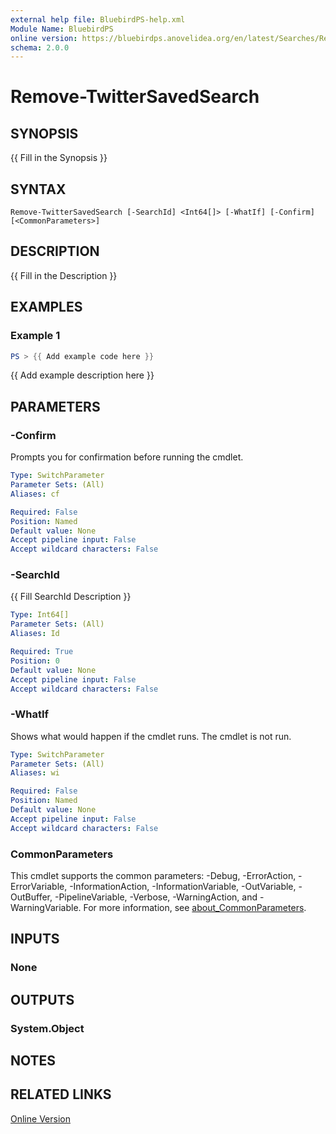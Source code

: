 ```yaml
---
external help file: BluebirdPS-help.xml
Module Name: BluebirdPS
online version: https://bluebirdps.anovelidea.org/en/latest/Searches/Remove-TwitterSavedSearch
schema: 2.0.0
---
```


# Remove-TwitterSavedSearch

## SYNOPSIS
{{ Fill in the Synopsis }}

## SYNTAX

```
Remove-TwitterSavedSearch [-SearchId] <Int64[]> [-WhatIf] [-Confirm] [<CommonParameters>]
```

## DESCRIPTION
{{ Fill in the Description }}

## EXAMPLES

### Example 1
```powershell
PS > {{ Add example code here }}
```

{{ Add example description here }}

## PARAMETERS

### -Confirm
Prompts you for confirmation before running the cmdlet.

```yaml
Type: SwitchParameter
Parameter Sets: (All)
Aliases: cf

Required: False
Position: Named
Default value: None
Accept pipeline input: False
Accept wildcard characters: False
```

### -SearchId
{{ Fill SearchId Description }}

```yaml
Type: Int64[]
Parameter Sets: (All)
Aliases: Id

Required: True
Position: 0
Default value: None
Accept pipeline input: False
Accept wildcard characters: False
```

### -WhatIf
Shows what would happen if the cmdlet runs.
The cmdlet is not run.

```yaml
Type: SwitchParameter
Parameter Sets: (All)
Aliases: wi

Required: False
Position: Named
Default value: None
Accept pipeline input: False
Accept wildcard characters: False
```

### CommonParameters

This cmdlet supports the common parameters: -Debug, -ErrorAction, -ErrorVariable, -InformationAction, -InformationVariable, -OutVariable, -OutBuffer, -PipelineVariable, -Verbose, -WarningAction, and -WarningVariable. For more information, see [about_CommonParameters](http://go.microsoft.com/fwlink/?LinkID=113216).

## INPUTS

### None

## OUTPUTS

### System.Object

## NOTES

## RELATED LINKS

[Online Version](https://bluebirdps.anovelidea.org/en/latest/Searches/Remove-TwitterSavedSearch)
